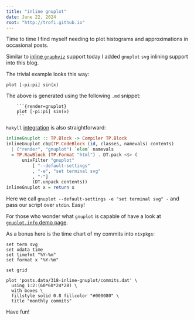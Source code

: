 ```yaml
---
title: "inline gnuplot"
date: June 22, 2024
root: "http://trofi.github.io"
---
```


Time to time I find myself needing to plot histograms and approximations
in occasional posts.

Similar to [inline `graphviz`](/posts/300-inline-graphviz-dot-in-hakyll.html)
support today I added `gnuplot` `svg` inlining support into this blog.

The trivial example looks this way:

```{render=gnuplot}
plot [-pi:pi] sin(x)
```

The above is generated using the following `.md` snippet:

```
    ```{render=gnuplot}
    plot [-pi:pi] sin(x)
    ```
```

`hakyll` [integration](https://github.com/trofi/trofi.github.io.gen/commit/4fb830628c6923873c0b21b2ac444a73d4d47cee)
is also straightforward:

```haskell
inlineGnuplot :: TP.Block -> Compiler TP.Block
inlineGnuplot cb@(TP.CodeBlock (id, classes, namevals) contents)
  | ("render", "gnuplot") `elem` namevals
  = TP.RawBlock (TP.Format "html") . DT.pack <$> (
      unixFilter "gnuplot"
          [ "--default-settings"
          , "-e", "set terminal svg"
          , "-"]
          (DT.unpack contents))
inlineGnuplot x = return x
```

Here we call `gnuplot --default-settings -e "set terminal svg" -` and
pass our script over `stdin`. Easy!

For those who wonder what `gnuplot` is capable of have a look at
[`gnuplot.info` demo page](http://www.gnuplot.info/demo_svg_4.6/).

As a bonus here is the time chart of my commits into `nixpkgs`:

```{render=gnuplot}
set term svg
set xdata time
set timefmt "%Y-%m"
set format x "%Y-%m"

set grid

plot 'posts.data/318-inline-gnuplot/commits.dat' \
  using 1:2:(60*60*24*28) \
  with boxes \
  fillstyle solid 0.8 fillcolor "#000080" \
  title "monthly commits"
```

Have fun!
